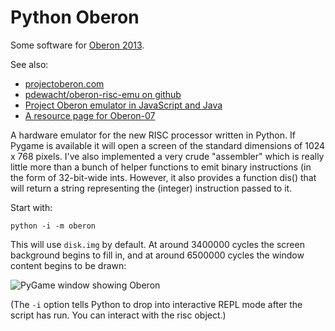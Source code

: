 Python Oberon
=============

Some software for [Oberon 2013](http://www.inf.ethz.ch/personal/wirth/ProjectOberon/).

See also:

-  [projectoberon.com](http://projectoberon.com/)
-  [pdewacht/oberon-risc-emu on github](https://github.com/pdewacht/oberon-risc-emu)
-  [Project Oberon emulator in JavaScript and Java](http://schierlm.github.io/OberonEmulator/)
-  [A resource page for Oberon-07](http://oberon07.com/)


A hardware emulator for the new RISC processor written in Python.  If
Pygame is available it will open a screen of the standard dimensions of
1024 x 768 pixels.  I've also implemented a very crude "assembler" which
is really little more than a bunch of helper functions to emit binary
instructions (in the form of 32-bit-wide ints.  However, it also provides
a function dis() that will return a string representing the (integer)
instruction passed to it.

Start with:

```
python -i -m oberon
```

This will use `disk.img` by default.  At around 3400000 cycles the screen
background begins to fill in, and at around 6500000 cycles the window
content begins to be drawn:

![PyGame window showing Oberon](https://git.sr.ht/~sforman/PythonOberon/blob/master/Screenshot.png "PyGame window showing Oberon")

(The `-i` option tells Python to drop into interactive REPL mode after
the script has run.  You can interact with the risc object.)
